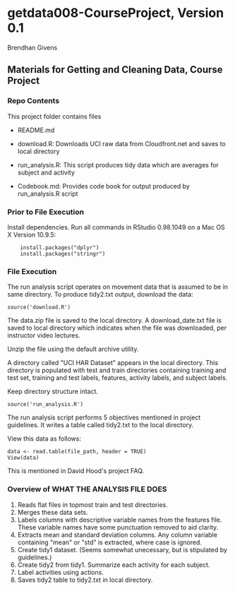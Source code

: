# getdata008-CourseProject, Version 0.1
Brendhan Givens

## Materials for Getting and Cleaning Data, Course Project

### Repo Contents

This project folder contains files

- README.md

- download.R:  Downloads UCI raw data from Cloudfront.net and saves to local directory 

- run_analysis.R:  This script produces tidy data which are averages for subject and activity

- Codebook.md:  Provides code book for output produced by run_analysis.R script

### Prior to File Execution

Install dependencies.  Run all commands in RStudio 0.98.1049 on a Mac OS X Version 10.9.5:

        install.packages("dplyr")
        install.packages("stringr")

### File Execution

The run analysis script operates on movement data that is assumed to be in same directory.  To produce tidy2.txt output, download the data:

    source('download.R')

The data.zip file is saved to the local directory.  A download_date.txt file is saved to local directory which indicates when the file was downloaded, per instructor video lectures.

Unzip the file using the default archive utility.  

A directory called "UCI HAR Dataset" appears in the local directory.  This directory is populated with test and train directories containing training and test set, training and test labels, features, activity labels, and subject labels.

Keep directory structure intact. 

    source('run_analysis.R')

The run analysis script performs 5 objectives mentioned in project guidelines.  It writes a table called tidy2.txt to the local directory.

View this data as follows:

    data <- read.table(file_path, header = TRUE)
    View(data)

This is mentioned in David Hood's project FAQ.

### Overview of **WHAT THE ANALYSIS FILE DOES**

1.  Reads flat files in topmost train and test directories.
2.  Merges these data sets.
3.  Labels columns with descriptive variable names from the features file.  These variable names have some punctuation removed to aid clarity.
4.  Extracts mean and standard deviation columns.  Any column variable containing "mean" or "std" is extracted, where case is ignored.  
5.  Create tidy1 dataset.  (Seems somewhat unecessary, but is stipulated by guidelines.)
6.  Create tidy2 from tidy1.  Summarize each activity for each subject.
7.  Label activities using actions.
8.  Saves tidy2 table to tidy2.txt in local directory.
